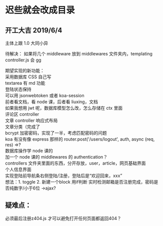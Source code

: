 # 迟些就会改成目录

## 开工大吉 2019/6/4

主体上跟 1.0 大同小异  

待解决： 如果将几个 middleware 放到 middlewares 文件夹内，templating controller.js 会 gg

期望实现的新功能：  
采用数据库
CSS 自己写  
textarea 有 md 功能  
登陆状态保持  
可以用 jsonwebtoken 或者 koa-session  
前者看文档，看 node 课，后者看 liuxing，文档  
如果我想用 jwt 呢，数据库模型怎么改，怎么存储在 ctx 里面  
评论区 controller  
文章 controller
响应式布局  
文章分类（完成了  
bcrypt 加密密码，实现了一半，考虑匹配密码的问题  
koa 有没有像 express 那样的 router.post('/users/logout', auth, async (req, res) =>?  
数据库操作学 node 课的  
加一个 node 课的 middlewares 的 authentication？  
controllers 文件夹里面的东西，分开存放，user，article，网页基础界面  
个人信息界面  
实现登陆前导航条右侧登陆/注册，登陆后是“欢迎回来，xxx”  
    想法：1. toggle
        2. 新建一个block 用if判断
实时检测邮箱是否注册完成，密码是否纯数字/小于6位 ->ajax?

## 疑难点：

必须最后注册z404.js 才可以避免打开任何页面都返回404？

